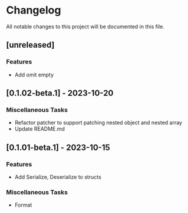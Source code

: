 # Changelog

All notable changes to this project will be documented in this file.

## [unreleased]

### Features

- Add omit empty

## [0.1.02-beta.1] - 2023-10-20

### Miscellaneous Tasks

- Refactor patcher to support patching nested object and nested array
- Update README.md

## [0.1.01-beta.1] - 2023-10-15

### Features

- Add Serialize, Deserialize to structs

### Miscellaneous Tasks

- Format

<!-- generated by git-cliff -->
